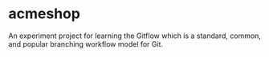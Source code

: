 # acmeshop
An experiment project for learning the Gitflow which is a standard, common, and popular branching workflow model for Git.
